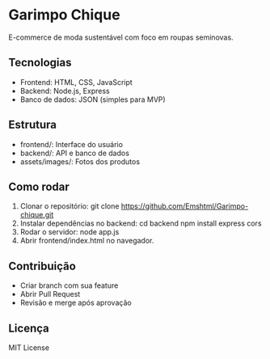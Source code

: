 # Garimpo Chique
E-commerce de moda sustentável com foco em roupas seminovas.

## Tecnologias
- Frontend: HTML, CSS, JavaScript
- Backend: Node.js, Express
- Banco de dados: JSON (simples para MVP)

## Estrutura
- frontend/: Interface do usuário
- backend/: API e banco de dados
- assets/images/: Fotos dos produtos

## Como rodar
1. Clonar o repositório:
   git clone https://github.com/Emshtml/Garimpo-chique.git
2. Instalar dependências no backend:
   cd backend
   npm install express cors
3. Rodar o servidor:
   node app.js
4. Abrir frontend/index.html no navegador.

## Contribuição
- Criar branch com sua feature
- Abrir Pull Request
- Revisão e merge após aprovação

## Licença
MIT License